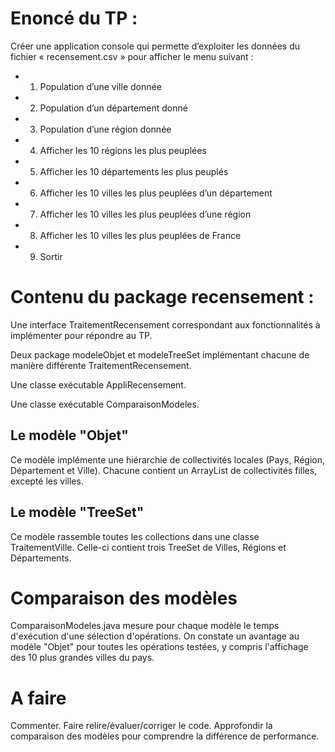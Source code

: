 # Enoncé du TP :
Créer une application console qui permette d’exploiter les données du fichier
« recensement.csv » pour afficher le menu suivant :
- 1. Population d’une ville donnée
- 2. Population d’un département donné
- 3. Population d’une région donnée
- 4. Afficher les 10 régions les plus peuplées
- 5. Afficher les 10 départements les plus peuplés
- 6. Afficher les 10 villes les plus peuplées d’un département
- 7. Afficher les 10 villes les plus peuplées d’une région
- 8. Afficher les 10 villes les plus peuplées de France
- 9. Sortir

# Contenu du package recensement :
Une interface TraitementRecensement correspondant aux fonctionnalités à implémenter pour répondre au TP.

Deux package modeleObjet et modeleTreeSet implémentant chacune de manière différente TraitementRecensement.

Une classe exécutable AppliRecensement.

Une classe exécutable ComparaisonModeles.

## Le modèle "Objet"
Ce modèle implémente une hiérarchie de collectivités locales (Pays, Région, Département et Ville). Chacune contient un ArrayList de collectivités filles, excepté les villes.

## Le modèle "TreeSet"
Ce modèle rassemble toutes les collections dans une classe TraitementVille. Celle-ci contient trois TreeSet de Villes, Régions et Départements.

# Comparaison des modèles
ComparaisonModeles.java mesure pour chaque modèle le temps d'exécution d'une sélection d'opérations. On constate un avantage au modèle "Objet" pour toutes les opérations testées, y compris l'affichage des 10 plus grandes villes du pays.

# A faire
Commenter.
Faire relire/évaluer/corriger le code.
Approfondir la comparaison des modèles pour comprendre la différence de performance.